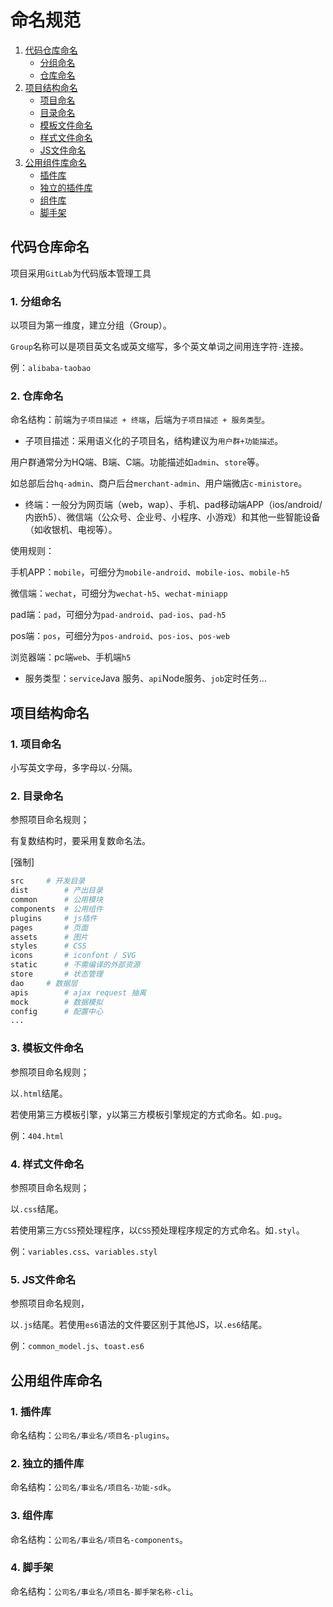# 命名规范

1. [代码仓库命名](#代码仓库命名)
	- [分组命名](#1-分组命名)
	- [仓库命名](#2-仓库命名)
1. [项目结构命名](#项目结构命名)
	- [项目命名](#1-项目命名)
	- [目录命名](#2-目录命名)
	- [模板文件命名](#3-模板文件命名)
	- [样式文件命名](#4-样式文件命名)
	- [JS文件命名](#5-JS文件命名)
1. [公用组件库命名](#公用组件库命名)
	- [插件库](#1-插件库)
	- [独立的插件库](#2-独立的插件库)
	- [组件库](#3-组件库)
	- [脚手架](#4-脚手架)

## 代码仓库命名

项目采用`GitLab`为代码版本管理工具

### 1. 分组命名

以项目为第一维度，建立分组（Group）。

`Group`名称可以是项目英文名或英文缩写，多个英文单词之间用连字符`-`连接。

例：`alibaba-taobao`

### 2. 仓库命名

命名结构：前端为`子项目描述 + 终端`，后端为`子项目描述 + 服务类型`。

- 子项目描述：采用语义化的子项目名，结构建议为`用户群+功能描述`。

用户群通常分为HQ端、B端、C端。功能描述如`admin`、`store`等。

如总部后台`hq-admin`、商户后台`merchant-admin`、用户端微店`c-ministore`。

- 终端：一般分为网页端（web，wap）、手机、pad移动端APP（ios/android/内嵌h5）、微信端（公众号、企业号、小程序、小游戏）和其他一些智能设备（如收银机、电视等）。

使用规则：

手机APP：`mobile`，可细分为`mobile-android`、`mobile-ios`、`mobile-h5`

微信端：`wechat`，可细分为`wechat-h5`、`wechat-miniapp`

pad端：`pad`，可细分为`pad-android`、`pad-ios`、`pad-h5`

pos端：`pos`，可细分为`pos-android`、`pos-ios`、`pos-web`

浏览器端：pc端`web`、手机端`h5`

- 服务类型：`service`Java 服务、`api`Node服务、`job`定时任务...

## 项目结构命名
### 1. 项目命名

小写英文字母，多字母以`-`分隔。

### 2. 目录命名

参照项目命名规则；

有复数结构时，要采用复数命名法。

[强制]
```bash
src		# 开发目录
dist		# 产出目录
common		# 公用模块
components	# 公用组件
plugins 	# js插件
pages		# 页面
assets		# 图片
styles		# CSS
icons		# iconfont / SVG
static		# 不需编译的外部资源
store		# 状态管理
dao		# 数据层
apis		# ajax request 抽离
mock		# 数据模拟
config		# 配置中心
...
```

### 3. 模板文件命名

参照项目命名规则；

以`.html`结尾。

若使用第三方模板引擎，y以第三方模板引擎规定的方式命名。如`.pug`。

例：`404.html`

### 4. 样式文件命名

参照项目命名规则；

以`.css`结尾。

若使用第三方`CSS`预处理程序，以`CSS`预处理程序规定的方式命名。如`.styl`。

例：`variables.css`、`variables.styl`

### 5. JS文件命名

参照项目命名规则，

以`.js`结尾。若使用`es6`语法的文件要区别于其他JS，以`.es6`结尾。

例：`common_model.js`、`toast.es6`

## 公用组件库命名

### 1. 插件库

命名结构：`公司名/事业名/项目名-plugins`。

### 2. 独立的插件库

命名结构：`公司名/事业名/项目名-功能-sdk`。

### 3. 组件库

命名结构：`公司名/事业名/项目名-components`。

### 4. 脚手架

命名结构：`公司名/事业名/项目名-脚手架名称-cli`。
